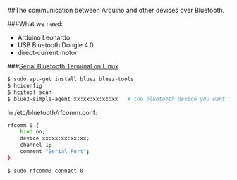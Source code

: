 ##The communication between Arduino and other devices over Bluetooth.

###What we need:
- Arduino Leonardo
- USB Bluetooth Dongle 4.0
- direct-current motor


###[Serial Bluetooth Terminal on Linux](http://pi19404.github.io/pyVision/2015/04/03/22/)

```bash
$ sudo apt-get install bluez bluez-tools
$ hciconfig
$ hcitool scan
$ bluez-simple-agent xx:xx:xx:xx:xx   # the bluetooth device you want to pair
```

In /etc/bluetooth/rfcomm.conf:
```bash
rfcomm 0 {
    bind no;
    device xx:xx:xx:xx:xx;
    channel 1;
    comment "Serial Port";
}
```

```bash
$ sudo rfcomm0 connect 0
```
